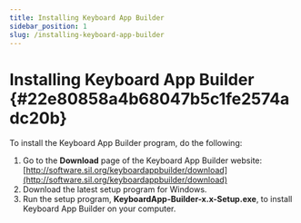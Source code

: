 ```yaml
---
title: Installing Keyboard App Builder
sidebar_position: 1
slug: /installing-keyboard-app-builder
---
```




# Installing Keyboard App Builder {#22e80858a4b68047b5c1fe2574adc20b}


To install the Keyboard App Builder program, do the following:

1. Go to the **Download** page of the Keyboard App Builder website: [http://software.sil.org/keyboardappbuilder/download](http://software.sil.org/keyboardappbuilder/download)
2. Download the latest setup program for Windows.
3. Run the setup program, **KeyboardApp-Builder-x.x-Setup.exe**, to install Keyboard App Builder on your computer.
